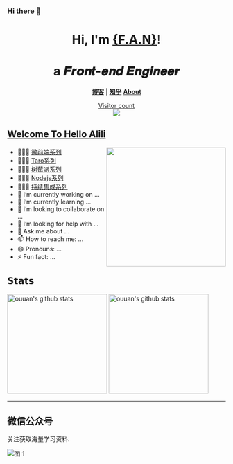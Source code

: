 ### Hi there 👋

<!--
**miaobingyi/miaobingyi** is a ✨ _special_ ✨ repository because its `README.md` (this file) appears on your GitHub profile.

Here are some ideas to get you started:

- 🔭 I’m currently working on ...
- 🌱 I’m currently learning ...
- 👯 I’m looking to collaborate on ...
- 🤔 I’m looking for help with ...
- 💬 Ask me about ...
- 📫 How to reach me: ...
- 😄 Pronouns: ...
- ⚡ Fun fact: ...
-->


<h1 align="center">Hi, I'm <a href="https://alili.tech/">{F.A.N}</a>!</h1>
<h1 align="center">a 𝑭𝒓𝒐𝒏𝒕-𝒆𝒏𝒅 𝑬𝒏𝒈𝒊𝒏𝒆𝒆𝒓  </h1>


<p align="center">
  <strong><a href="https://miaobingyi.com">博客</a></strong> |
  <strong><a href="https://www.zhihu.com/people/fantastics/posts">知乎</a></strong>
  <strong><a href="https://miaobingyi.com/about/">About</a></strong>  
</p>
<a href="https://alili.tech"><p align="center"> Visitor count<br> <img src="https://profile-counter.glitch.me/Fantasy9527/count.svg" /></a>

##  [Welcome To Hello Alili](https://alili.tech)
<a href="https://alili.tech"><img src="https://media.giphy.com/media/SWoSkN6DxTszqIKEqv/giphy.gif" align="right" height="275" /></a>
- 👨🏻‍💻  [微前端系列](https://alili.tech/tags/microfrontend/)
- 👩🏻‍💻  [Taro系列](https://alili.tech/tags/taro/)
- 👨🏻‍💻  [树莓派系列](https://alili.tech/tags/raspberry-pi/)
- 👩🏻‍💻  [Nodejs系列](https://alili.tech/tags/nodejs/)
- 👨🏻‍💻  [持续集成系列](https://alili.tech/tags/%E6%8C%81%E7%BB%AD%E9%9B%86%E6%88%90/)
- 🔭 I’m currently working on ...
- 🌱 I’m currently learning ...
- 👯 I’m looking to collaborate on ...
- 🤔 I’m looking for help with ...
- 💬 Ask me about ...
- 📫 How to reach me: ...
- 😄 Pronouns: ...
- ⚡ Fun fact: ...


## 𝗦𝘁𝗮𝘁𝘀

<p align="left">
<img alt="ouuan's github stats" height='230' src="https://github-readme-stats.vercel.app/api?username=Fantasy9527&show_icons=true&include_all_commits=true">
<img alt="ouuan's github stats" height='230' src="https://github-readme-stats.vercel.app/api/top-langs/?username=Fantasy9527">
</p>

****
## 微信公众号

关注获取海量学习资料.

![图 1](https://incomparable9527.coding.net/p/imageBed/d/imageBed/git/raw/master/e73110bce06db5cc2c08cf51551bd6093d5309560ac46ae02695959c80abec4e.png?tt=22)  


